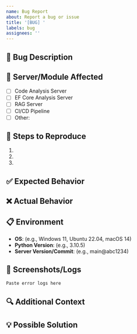 ```yaml
---
name: Bug Report
about: Report a bug or issue
title: '[BUG] '
labels: bug
assignees: ''
---
```


## 🐛 Bug Description
<!-- A clear and concise description of the bug -->


## 📍 Server/Module Affected
<!-- Which server is this bug in? -->
- [ ] Code Analysis Server
- [ ] EF Core Analysis Server
- [ ] RAG Server
- [ ] CI/CD Pipeline
- [ ] Other:

## 🔄 Steps to Reproduce

1.
2.
3.

## ✅ Expected Behavior
<!-- What should happen? -->


## ❌ Actual Behavior
<!-- What actually happens? -->


## 📋 Environment

- **OS**: (e.g., Windows 11, Ubuntu 22.04, macOS 14)
- **Python Version**: (e.g., 3.10.5)
- **Server Version/Commit**: (e.g., main@abc1234)

## 📸 Screenshots/Logs
<!-- If applicable, add screenshots or error logs -->

```
Paste error logs here
```

## 🔍 Additional Context
<!-- Any other context about the problem -->


## 💡 Possible Solution
<!-- Optional: If you have ideas on how to fix -->

